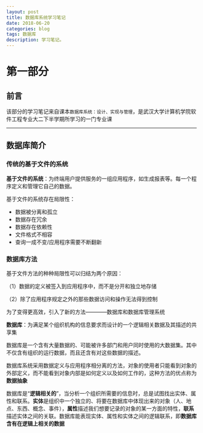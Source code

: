 ```yaml
---
layout: post
title: 数据库系统学习笔记
date: 2018-06-20
categories: blog
tags: 数据库
description: 学习笔记。
---
```


第一部分
===
## 前言

该部分的学习笔记来自课本`数据库系统：设计、实现与管理`，是武汉大学计算机学院软件工程专业大二下半学期所学习的一门专业课

---
## 数据库简介

### 传统的基于文件的系统
**基于文件的系统**：为终端用户提供服务的一组应用程序，如生成报表等。每一个程序定义和管理它自己的数据。

基于文件的系统存在局限性：
- 数据被分离和孤立
- 数据存在冗余
- 数据存在依赖性
- 文件格式不相容
- 查询一成不变/应用程序需要不断翻新
### 数据库方法
基于文件方法的种种局限性可以归结为两个原因：

（1）数据的定义被签入到应用程序中，而不是分开和独立地存储

（2）除了应用程序规定之外的那些数据访问和操作无法得到控制

为了变得更高效，引入了新的方法————数据库和数据库管理系统

**数据库**：为满足某个组织机构的信息要求而设计的一个逻辑相关数据及其描述的共享集

数据库是一个含有大量数据的、可能被许多部门和用户同时使用的大数据集。其中不仅含有组织的运行数据，而且还含有对这些数据的描述。

数据库系统采用数据定义与应用程序相分离的方法，对象的使用者只能看到对象的外部定义，而不能看到对象内部是如何定义以及如何工作的，这种方法的优点称为**数据抽象**

数据库是“**逻辑相关的**”，当分析一个组织所需要的信息时，总是试图找出实体、属性和联系。**实体**是组织中一个独立的、将要在数据库中体现出来的对象（人、地点、东西、概念、事件），**属性**描述我们想要记录的对象的某一方面的特性，**联系**描述实体之间的关联。数据库能表现实体、属性和实体之间的逻辑联系，即**数据库含有在逻辑上相关的数据**




